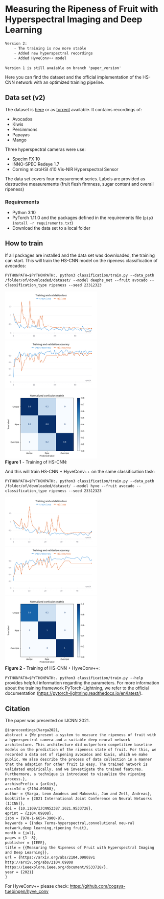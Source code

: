 # Measuring the Ripeness of Fruit with Hyperspectral Imaging and Deep Learning

    Version 2:
        - The training is now more stable
        - Added new hyperspectral recordings
        - Added HyveConv++ model

    Version 1 is still avaiable on branch 'paper_version' 

Here you can find the dataset and the official implementation of the HS-CNN network with an optimized training pipeline.

## Data set (v2)
The dataset is [here](https://cogsys.cs.uni-tuebingen.de/webprojects/Deepths-Fruits-2023-Datasets/) or as [torrent](https://cogsys.cs.uni-tuebingen.de/webprojects/Deepths-Fruits-2023-Datasets/Deepths-Fruits-2023-Datasets.torrent) available. 
It contains recordings of:
 - Avocados
 - Kiwis
 - Persimmons
 - Papayas
 - Mango

Three hyperspectral cameras were use:
 - Specim FX 10
 - INNO-SPEC Redeye 1.7
 - Corning microHSI 410 Vis-NIR Hyperspectral Sensor

The data set covers four measurement series. Labels are provided as destructive measurements (fruit flesh firmness, sugar content and overall ripeness)

### Requirements
 - Python 3.10
 - PyTorch 1.11.0
and the packages defined in the requirements file (```pip3 install -r requirements.txt```)
 - Download the data set to a local folder

## How to train
If all packages are installed and the data set was downloaded, the training can start.
This will train the HS-CNN model on the ripeness classification of avocados:

    PYTHONPATH=$PYTHONPATH:. python3 classification/train.py --data_path /folder/of/downloaded/dataset/ --model deephs_net --fruit avocado --classification_type ripeness --seed 23312323

<img src="images/deephs_net_loss.png" alt="Loss" style="width: 300px;"/><br>
<img src="images/deephs_net_accuracy.png" alt="Accuracy" style="width: 300px;"/><br>
<img src="images/deephs_net_confusion.png" alt="Confusion" style="width: 300px;"/><br>
**Figure 1** - Training of HS-CNN:
  
And this will train HS-CNN + HyveConv++ on the same classification task:

    PYTHONPATH=$PYTHONPATH:. python3 classification/train.py --data_path /folder/of/downloaded/dataset/ --model hyve --fruit avocado --classification_type ripeness --seed 23312323

<img src="images/hyve_loss.png" alt="Loss" style="width: 300px;"/><br>
<img src="images/hyve_accuracy.png" alt="Accuracy" style="width: 300px;"/><br>
<img src="images/hyve_confusion.png" alt="Confusion" style="width: 300px;"/><br>
**Figure 2** - Training of HS-CNN + HyveConv++:

```PYTHONPATH=$PYTHONPATH:. python3 classification/train.py --help``` provides helpful information regarding the parameters. 
For more information about the training framework PyTorch-Lightning, we refer to the official documentation (https://pytorch-lightning.readthedocs.io/en/latest/).

            
## Citation
The paper was presented on IJCNN 2021.
```
@inproceedings{Varga2021,
abstract = {We present a system to measure the ripeness of fruit with a hyperspectral camera and a suitable deep neural network architecture. This architecture did outperform competitive baseline models on the prediction of the ripeness state of fruit. For this, we recorded a data set of ripening avocados and kiwis, which we make public. We also describe the process of data collection in a manner that the adaption for other fruit is easy. The trained network is validated empirically, and we investigate the trained features. Furthermore, a technique is introduced to visualize the ripening process.},
archivePrefix = {arXiv},
arxivId = {2104.09808},
author = {Varga, Leon Amadeus and Makowski, Jan and Zell, Andreas},
booktitle = {2021 International Joint Conference on Neural Networks (IJCNN)},
doi = {10.1109/IJCNN52387.2021.9533728},
eprint = {2104.09808},
isbn = {978-1-6654-3900-8},
keywords = {Index Terms-hyperspectral,convolutional neu-ral network,deep learning,ripening fruit},
month = {jul},
pages = {1--8},
publisher = {IEEE},
title = {{Measuring the Ripeness of Fruit with Hyperspectral Imaging and Deep Learning}},
url = {https://arxiv.org/abs/2104.09808v1 http://arxiv.org/abs/2104.09808 https://ieeexplore.ieee.org/document/9533728/},
year = {2021}
}

```
For HyveConv++ please check: https://github.com/cogsys-tuebingen/hyve_conv


